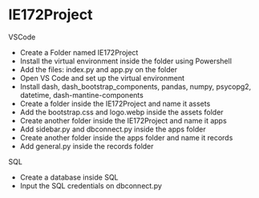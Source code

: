 # IE172Project
VSCode
- Create a Folder named IE172Project
- Install the virtual environment inside the folder using Powershell
- Add the files: index.py and app.py on the folder
- Open VS Code and set up the virtual environment
- Install dash, dash_bootstrap_components, pandas, numpy, psycopg2, datetime, dash-mantine-components
- Create a folder inside the IE172Project and name it assets
- Add the bootstrap.css and logo.webp inside the assets folder
- Create another folder inside the IE172Project and name it apps
- Add sidebar.py and dbconnect.py inside the apps folder
- Create another folder inside the apps folder and name it records
- Add general.py inside the records folder

SQL
- Create a database inside SQL
- Input the SQL credentials on dbconnect.py
